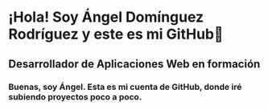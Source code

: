 # ¡Hola! Soy Ángel Domínguez Rodríguez y este es mi GitHub👋
## Desarrollador de Aplicaciones Web en formación
### Buenas, soy Ángel. Esta es mi cuenta de GitHub, donde iré subiendo proyectos poco a poco.
